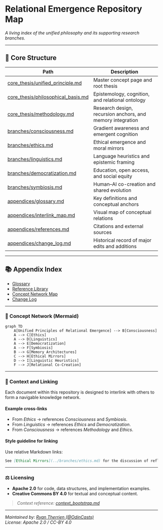 # Relational Emergence Repository Map
*A living index of the unified philosophy and its supporting research branches.*

---

## 🌳 Core Structure
| Path | Description |
|------|--------------|
| [core_thesis/unified_principle.md](core_thesis/unified_principle.md) | Master concept page and root thesis |
| [core_thesis/philosophical_basis.md](core_thesis/philosophical_basis.md) | Epistemology, cognition, and relational ontology |
| [core_thesis/methodology.md](core_thesis/methodology.md) | Research design, recursion anchors, and memory integration |
| [branches/consciousness.md](branches/consciousness.md) | Gradient awareness and emergent cognition |
| [branches/ethics.md](branches/ethics.md) | Ethical emergence and moral mirrors |
| [branches/linguistics.md](branches/linguistics.md) | Language heuristics and epistemic framing |
| [branches/democratization.md](branches/democratization.md) | Education, open access, and social equity |
| [branches/symbiosis.md](branches/symbiosis.md) | Human–AI co-creation and shared evolution |
| [appendices/glossary.md](appendices/glossary.md) | Key definitions and conceptual anchors |
| [appendices/interlink_map.md](appendices/interlink_map.md) | Visual map of conceptual relations |
| [appendices/references.md](appendices/references.md) | Citations and external sources |
| [appendices/change_log.md](appendices/change_log.md) | Historical record of major edits and additions |

---

## 📚 Appendix Index
- [Glossary](appendices/glossary.md)
- [Reference Library](appendices/references.md)
- [Concept Network Map](appendices/interlink_map.md)
- [Change Log](appendices/change_log.md)

---

### 🧠 Concept Network (Mermaid)
```mermaid
graph TD
    A[Unified Principles of Relational Emergence] --> B[Consciousness]
    A --> C[Ethics]
    A --> D[Linguistics]
    A --> E[Democratization]
    A --> F[Symbiosis]
    B --> G[Memory Architectures]
    C --> H[Ethical Mirrors]
    D --> I[Linguistic Heuristics]
    F --> J[Relational Co-Creation]
```

---

### 🔗 Context and Linking
Each document within this repository is designed to interlink with others to form a navigable knowledge network.

#### Example cross-links
- From *Ethics* → references *Consciousness* and *Symbiosis*.
- From *Linguistics* → references *Ethics* and *Democratization*.
- From *Consciousness* → references *Methodology* and *Ethics*.

#### Style guideline for linking
Use relative Markdown links:
```markdown
See [Ethical Mirrors](../branches/ethics.md) for the discussion of reflective AI behavior.
```

---

### ⚖️ Licensing
- **Apache 2.0** for code, data structures, and implementation examples.
- **Creative Commons BY 4.0** for textual and conceptual content.

> _Context reference: [context_bootstrap.md](context_bootstrap.md)_

---

*Maintained by: [Ryan Therrien (@OdinCasts)](https://github.com/OdinCasts)*  
*License: Apache 2.0 / CC-BY 4.0*